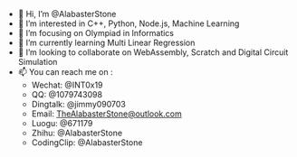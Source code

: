 - 👋 Hi, I’m @AlabasterStone
- 👀 I’m interested in C++, Python, Node.js, Machine Learning
- 🎯 I’m focusing on Olympiad in Informatics
- 🌱 I’m currently learning Multi Linear Regression
- 💞️ I’m looking to collaborate on WebAssembly, Scratch and Digital Circuit Simulation
- 📫 You can reach me on :
  - Wechat: @INT0x19
  - QQ: @1079743098
  - Dingtalk: @jimmy090703
  - Email: TheAlabasterStone@outlook.com
  - Luogu: @671179
  - Zhihu: @AlabasterStone
  - CodingClip: @AlabasterStone
<!---
AlabasterStone/AlabasterStone is a ✨ special ✨ repository because its `README.md` (this file) appears on your GitHub profile.
You can click the Preview link to take a look at your changes.
--->
